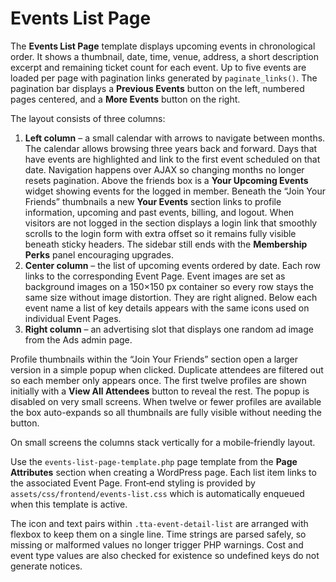 # Events List Page

The **Events List Page** template displays upcoming events in chronological order.
It shows a thumbnail, date, time, venue, address, a short description excerpt and
remaining ticket count for each event. Up to five events are loaded per page with
pagination links generated by `paginate_links()`. The pagination bar displays a
**Previous Events** button on the left, numbered pages centered, and a **More
Events** button on the right.

The layout consists of three columns:

1. **Left column** – a small calendar with arrows to navigate between months. The
   calendar allows browsing three years back and forward. Days that have events
   are highlighted and link to the first event scheduled on that date. Navigation
   happens over AJAX so changing months no longer resets pagination. Above the
   friends box is a **Your Upcoming Events** widget showing events for the logged
   in member. Beneath the “Join Your Friends” thumbnails a new **Your Events**
   section links to profile information, upcoming and past events, billing, and
  logout. When visitors are not logged in the section displays a login link
  that smoothly scrolls to the login form with extra offset so it remains
  fully visible beneath sticky headers. The sidebar still ends with the
  **Membership Perks** panel encouraging
  upgrades.
2. **Center column** – the list of upcoming events ordered by date. Each row links
  to the corresponding Event Page. Event images are set as background images on
  a 150×150&nbsp;px container so every row stays the same size without image
  distortion. They are right aligned.
   Below each event name a list of key details appears with the same icons used on individual Event Pages.
3. **Right column** – an advertising slot that displays one random ad image from
   the Ads admin page.

Profile thumbnails within the “Join Your Friends” section open a larger version in a simple popup when clicked. Duplicate attendees are filtered out so each member only appears once. The first twelve profiles are shown initially with a **View All Attendees** button to reveal the rest. The popup is disabled on very small screens.
When twelve or fewer profiles are available the box auto-expands so all thumbnails are fully visible without needing the button.

On small screens the columns stack vertically for a mobile‑friendly layout.

Use the `events-list-page-template.php` page template from the **Page Attributes**
section when creating a WordPress page. Each list item links to the associated
Event Page. Front‑end styling is provided by `assets/css/frontend/events-list.css`
which is automatically enqueued when this template is active.

The icon and text pairs within `.tta-event-detail-list` are arranged with flexbox
to keep them on a single line. Time strings are parsed safely, so missing or
malformed values no longer trigger PHP warnings.
Cost and event type values are also checked for existence so undefined keys do not generate notices.